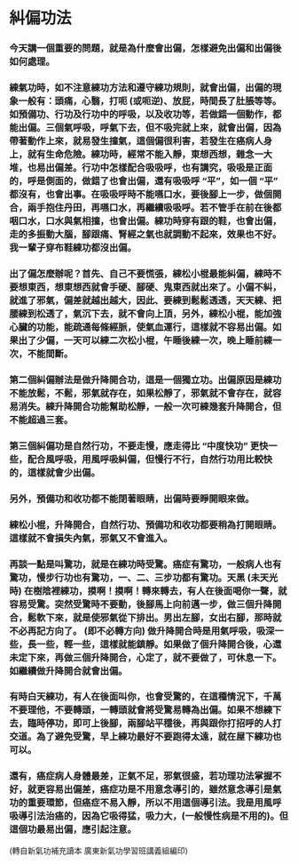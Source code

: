 # 糾偏功法

### 今天講一個重要的問題，就是為什麼會出偏，怎樣避免出偏和出偏後如何處理。

### 練氣功時，如不注意練功方法和遵守練功規則，就會出偏，出偏的現象一般有：頭痛，心翳，打呃 (或呃逆)、放屁，時間長了肚脹等等。如預備功、行功及行功中的呼吸，以及收功等，若做錯一個動作，都能出偏。三個氣呼吸，呼氣下去，但不吸完就上來，就會出偏，因為帶著動作上來，就易發生撞氣，這個偏很利害，若發生在癌病人身上，就有生命危險。練功時，經常不能入靜，東想西想，雜念一大堆，也易出偏差。行功中怎樣配合吸吸呼，也有講究，吸吸是正面的，呼是側面的，做錯了也會出偏，還有吸吸呼 “平”，如一個 “平” 都沒有，也會出事。在吸吸呼時不能嚥口水，要後腳上一步，做個開合，兩手抱住丹田，再嚥口水，再繼續吸吸呼。若不管手在前在後都咽口水，口水與氣相撞，也會出偏。練功時穿有跟的鞋，也會出偏，走的多振動大腦，腳跟痛、腎經之氣也就調動不起來，效果也不好。我一輩子穿布鞋練功都沒出偏。

### 出了偏怎麼辦呢？首先、自己不要慌張，練松小棍最能糾偏，練時不要想東西，想東想西就會手硬、腳硬、鬼東西就出來了。小偏不糾，就進了邪氣，偏差就越出越大，因此、要練到鬆鬆透透，天天練、把腰練到松透了，氣沉下去，就不會向上頂，另外，練松小棍，能加強心臟的功能，能疏通每條經脈，使氣血運行，這樣就不容易出偏。如果出了少偏，一天可以練二次松小棍，午睡後練一次，晚上睡前練一次，不能間斷。

### 第二個糾偏辦法是做升降開合功，這是一個獨立功。出偏原因是練功不能放鬆，不鬆，邪氣就存在，如果松靜了，邪氣就不會存在，就容易消失。練升降開合功能幫助松靜，一般一次可練幾套升降開合，但不能超過三套。

### 第三個糾偏功是自然行功，不要走慢，應走得比 “中度快功” 更快一些，配合風呼吸，用風呼吸糾偏，但慢行不行，自然行功用比較快的，這樣就會少出偏。

### 另外，預備功和收功都不能閉著眼睛，出偏時要睜開眼來做。

### 練松小棍，升降開合，自然行功、預備功和收功都要稍為打開眼睛。這樣就不會損失內氣，邪氣又不會進入。

### 再談一點是叫驚功，就是在練功時受驚。癌症有驚功，一般病人也有驚功，慢步行功也有驚功，一、二、三步功都有驚功。天黑 (未天光時) 在樹陰裡練功，摸啊！摸啊！轉來轉去，有人在後面喝你一聲，就容易受驚。突然受驚時不要動，後腳馬上向前邁一步，做三個升降開合，鬆軟下來，就是使邪氣從下排出。男出左腳，女出右腳，那時就不必再記方向了。 (即不必轉方向) 做升降開合時是用氣呼吸，吸深一些，長一些，輕一些，這樣就能鎮靜。如果做了個升降開合後，心還未定下來，再做三個升降開合，心定了，就不要做了，可休息一下。如繼續做升降開合就會出偏。

### 有時白天練功，有人在後面叫你，也會受驚的，在這種情況下，千萬不要理他，不要轉頭，一轉頭就會將受驚易轉為出偏。如果不想練下去，臨時停功，即可上後腳，兩腳站平穩後，再與跟你打招呼的人打交道。為了避免受驚，早上練功最好不要跑得太遠，就在屋下練功也可以。

### 還有，癌症病人身體最差，正氣不足，邪氣很盛，若功理功法掌握不好，就更容易出偏差，癌症功是不用意念導引的，雖然意念導引是氣功的重要環節，但癌症不易入靜，所以不用這個導引法。我是用風呼吸導引法治癌的，因為它吸得猛，吸力大，(一般慢性病是不用的)。但這個功最易出偏，應引起注意。

(轉自新氣功補充讀本 廣東新氣功學習班講義組編印)
